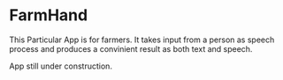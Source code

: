 # FarmHand

This Particular App is for farmers. It takes input from a person as speech process and produces a convinient result as both text and speech.
 
App still under construction.
